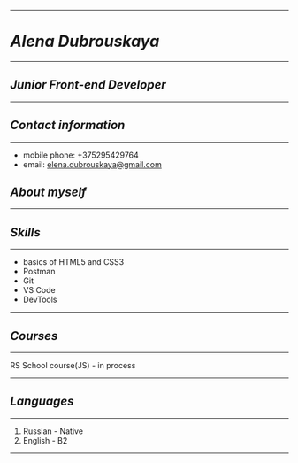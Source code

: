 *********************
# ***Alena Dubrouskaya***
*********************
## ***Junior Front-end Developer***
*********************
## ***Contact information***
*********************
* mobile phone: +375295429764
* email: elena.dubrouskaya@gmail.com
## ***About myself***
*********************
## ***Skills***
*********************
* basics of HTML5 and CSS3
* Postman
* Git
* VS Code
* DevTools
********************
## ***Courses***
*********************
RS School course(JS) - in process
*********************
## ***Languages***
*********************
1. Russian - Native
2. English - B2
*********************
